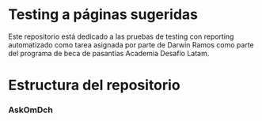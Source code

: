 # Testing a páginas sugeridas

Este repositorio está dedicado a las pruebas de testing con reporting automatizado como tarea asignada por parte de Darwin Ramos como parte del programa de beca de pasantías Academia Desafío Latam.

# Estructura del repositorio


### AskOmDch    